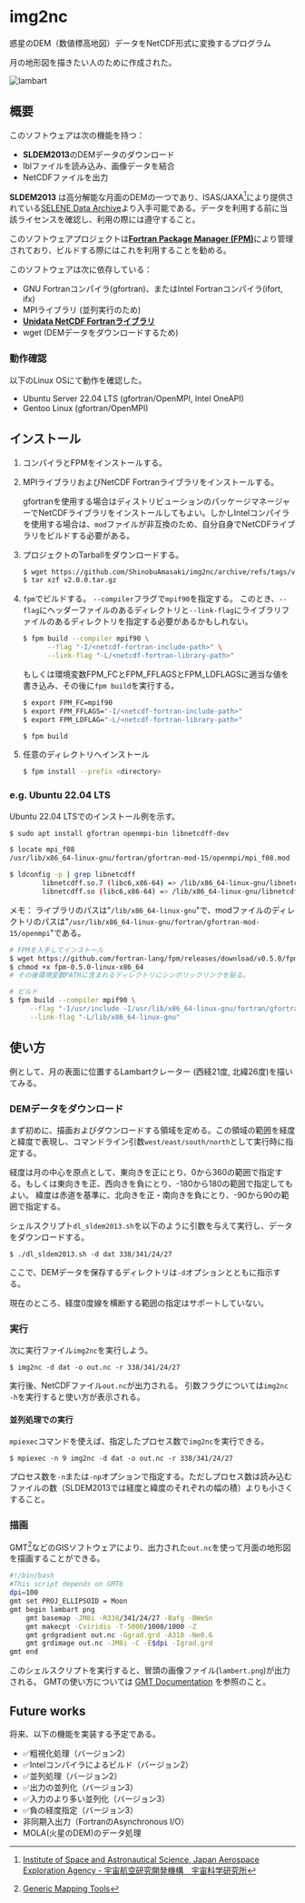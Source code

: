 # img2nc

惑星のDEM（数値標高地図）データをNetCDF形式に変換するプログラム

月の地形図を描きたい人のために作成された。

![lambart](https://user-images.githubusercontent.com/100006043/174430799-5b3f654a-1a47-48d0-ac9e-32976f05390c.png)

## 概要
このソフトウェアは次の機能を持つ：
- **SLDEM2013**のDEMデータのダウンロード
- lblファイルを読み込み、画像データを結合
- NetCDFファイルを出力

**SLDEM2013** は高分解能な月面のDEMの一つであり、ISAS/JAXA[^1]により提供されている[SELENE Data Archive](https://darts.isas.jaxa.jp/planet/pdap/selene/index.html.en)より入手可能である。データを利用する前に当該ライセンスを確認し、利用の際には遵守すること。

このソフトウェアプロジェクトは[**Fortran Package Manager (FPM)**](https://github.com/fortran-lang/fpm)により管理されており、ビルドする際にはこれを利用することを勧める。

このソフトウェアは次に依存している：
- GNU Fortranコンパイラ(gfortran)、またはIntel Fortranコンパイラ(ifort, ifx)
- MPIライブラリ (並列実行のため)
- [**Unidata NetCDF Fortranライブラリ**](https://www.unidata.ucar.edu/software/netcdf/)
- wget (DEMデータをダウンロードするため)


### 動作確認
以下のLinux OSにて動作を確認した。
- Ubuntu Server 22.04 LTS (gfortran/OpenMPI, Intel OneAPI)
- Gentoo Linux (gfortran/OpenMPI)


## インストール
1. コンパイラとFPMをインストールする。
2. MPIライブラリおよびNetCDF Fortranライブラリをインストールする。

   gfortranを使用する場合はディストリビューションのパッケージマネージャーでNetCDFライブラリをインストールしてもよい。しかしIntelコンパイラを使用する場合は、`mod`ファイルが非互換のため、自分自身でNetCDFライブラリをビルドする必要がある。

3. プロジェクトのTarballをダウンロードする。

   ```bash
   $ wget https://github.com/ShinobuAmasaki/img2nc/archive/refs/tags/v2.0.0.tar.gz
   $ tar xzf v2.0.0.tar.gz
   ```

4. `fpm`でビルドする。
   `--compiler`フラグで`mpif90`を指定する。
   このとき、`--flag`にヘッダーファイルのあるディレクトリと`--link-flag`にライブラリファイルのあるディレクトリを指定する必要があるかもしれない。

   ```bash
   $ fpm build --compiler mpif90 \
         --flag "-I/<netcdf-fortran-include-path>" \
         --link-flag "-L/<netcdf-fortran-library-path>"
   ```
   
   もしくは環境変数FPM_FCとFPM_FFLAGSとFPM_LDFLAGSに適当な値を書き込み、その後に`fpm build`を実行する。
   
   ```bash
   $ export FPM_FC=mpif90
   $ export FPM_FFLAGS="-I/<netcdf-fortran-include-path>"
   $ export FPM_LDFLAG="-L/<netcdf-fortran-library-path>"

   $ fpm build 
   ```


5. 任意のディレクトリへインストール

	```bash
	$ fpm install --prefix <directory>
	```


### e.g. Ubuntu 22.04 LTS
Ubuntu 22.04 LTSでのインストール例を示す。

``` bash
$ sudo apt install gfortran openmpi-bin libnetcdff-dev

$ locate mpi_f08
/usr/lib/x86_64-linux-gnu/fortran/gfortran-mod-15/openmpi/mpi_f08.mod

$ ldconfig -p | grep libnetcdff
		libnetcdff.so.7 (libc6,x86-64) => /lib/x86_64-linux-gnu/libnetcdff.so.7
        libnetcdff.so (libc6,x86-64) => /lib/x86_64-linux-gnu/libnetcdff.so
```

メモ： ライブラリのパスは"`/lib/x86_64-linux-gnu`"で、modファイルのディレクトリのパスは"`/usr/lib/x86_64-linux-gnu/fortran/gfortran-mod-15/openmpi`"である。


```bash
# FPMを入手してインストール
$ wget https://github.com/fortran-lang/fpm/releases/download/v0.5.0/fpm-0.5.0-linux-x86_64
$ chmod +x fpm-0.5.0-linux-x86_64
# その後環境変数PATHに含まれるディレクトリにシンボリックリンクを貼る。

# ビルド
$ fpm build --compiler mpif90 \
	 --flag "-I/usr/include -I/usr/lib/x86_64-linux-gnu/fortran/gfortran-mod-15/openmpi" \
	 --link-flag "-L/lib/x86_64-linux-gnu"
```

## 使い方
例として、月の表面に位置するLambartクレーター (西経21度, 北緯26度)を描いてみる。

### DEMデータをダウンロード
まず初めに、描画およびダウンロードする領域を定める。この領域の範囲を経度と緯度で表現し、コマンドライン引数`west/east/south/north`として実行時に指定する。

経度は月の中心を原点として、東向きを正にとり、0から360の範囲で指定する。もしくは東向きを正、西向きを負にとり、-180から180の範囲で指定してもよい。
緯度は赤道を基準に、北向きを正・南向きを負にとり、-90から90の範囲で指定する。

シェルスクリプト`dl_sldem2013.sh`を以下のように引数を与えて実行し、データをダウンロードする。

```
$ ./dl_sldem2013.sh -d dat 338/341/24/27
```

ここで、DEMデータを保存するディレクトリは`-d`オプションとともに指示する。

現在のところ、経度0度線を横断する範囲の指定はサポートしていない。


### 実行
次に実行ファイル`img2nc`を実行しよう。

```
$ img2nc -d dat -o out.nc -r 338/341/24/27
```

実行後、NetCDFファイル`out.nc`が出力される。
引数フラグについては`img2nc -h`を実行すると使い方が表示される。

#### 並列処理での実行
`mpiexec`コマンドを使えば、指定したプロセス数で`img2nc`を実行できる。

```
$ mpiexec -n 9 img2nc -d dat -o out.nc -r 338/341/24/27
```

プロセス数を`-n`または`-np`オプションで指定する。ただしプロセス数は読み込むファイルの数（SLDEM2013では経度と緯度のそれぞれの幅の積）よりも小さくすること。


### 描画
GMT[^2]などのGISソフトウェアにより、出力された`out.nc`を使って月面の地形図を描画することができる。

```bash
#!/bin/bash
#This script depends on GMT6
dpi=100
gmt set PROJ_ELLIPSOID = Moon
gmt begin lambart png
	gmt basemap -JM8i -R338/341/24/27 -Bafg -BWeSn
	gmt makecpt -Cviridis -T-5000/1000/1000 -Z
	gmt grdgradient out.nc -Ggrad.grd -A310 -Ne0.6
	gmt grdimage out.nc -JM8i -C -E$dpi -Igrad.grd
gmt end
```

このシェルスクリプトを実行すると、冒頭の画像ファイル(`lambert.png`)が出力される。
GMTの使い方については [GMT Documentation](https://docs.generic-mapping-tools.org/latest/) を参照のこと。


## Future works
将来、以下の機能を実装する予定である。

- ✅粗視化処理（バージョン2）
- ✅Intelコンパイラによるビルド（バージョン2）
- ✅並列処理（バージョン2）
- ✅出力の並列化（バージョン3）
- ✅入力のより多い並列化（バージョン3）
- ✅負の経度指定（バージョン3）
- 非同期入出力（FortranのAsynchronous I/O）
- MOLA(火星のDEM)のデータ処理


[^1]: [Institute of Space and Astronautical Science, Japan Aerospace Exploration Agency - 宇宙航空研究開発機構　宇宙科学研究所](https://www.isas.jaxa.jp/)
[^2]: [Generic Mapping Tools](https://www.generic-mapping-tools.org/)

